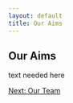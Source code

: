 ```yaml
---
layout: default
title: Our Aims
---
```


## Our Aims

text needed here


[Next: Our Team](team.html)
